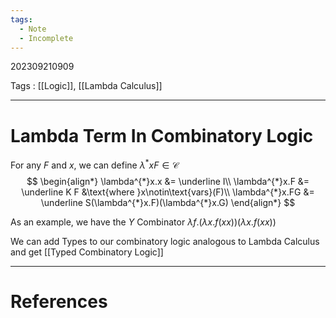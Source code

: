 ```yaml
---
tags:
  - Note
  - Incomplete
---
```

202309210909

Tags : [[Logic]], [[Lambda Calculus]]

---
# Lambda Term In Combinatory Logic
For any $F$ and $x$, we can define 
$\lambda^{*}xF\in\mathcal C$
$$
\begin{align*}
\lambda^{*}x.x &= \underline I\\
\lambda^{*}x.F &= \underline K F &\text{where }x\notin\text{vars}(F)\\
\lambda^{*}x.FG &= \underline S(\lambda^{*}x.F)(\lambda^{*}x.G)
\end{align*}
$$

As an example, we have the $Y$ Combinator $\lambda f.(\lambda x.f(xx))(\lambda x.f(xx))$

We can add Types to our combinatory logic analogous to Lambda Calculus and get [[Typed Combinatory Logic]]

---
# References

